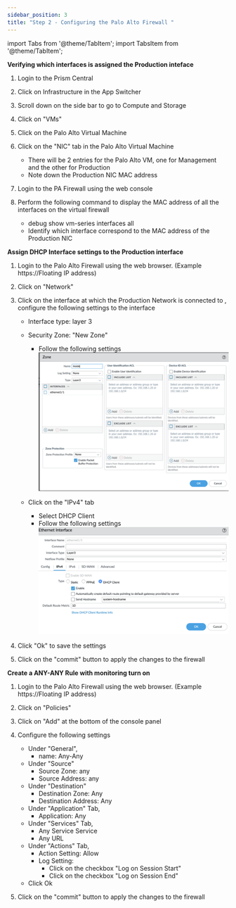 ```yaml
---
sidebar_position: 3
title: "Step 2 - Configuring the Palo Alto Firewall "
---
```



import Tabs from '@theme/TabItem';
import TabsItem from '@theme/TabItem';

**Verifying which interfaces is assigned the Production inteface**

1.  Login to the Prism Central 
2.  Click on Infrastructure in the App Switcher
3.  Scroll down on the side bar to go to Compute and Storage 
4.  Click on "VMs" 
5.  Click on the Palo Alto Virtual Machine
6.  Click on the "NIC" tab in the Palo Alto Virtual Machine 
    - There will be 2 entries for the Palo Alto VM, one for Management and the other for Production
    - Note down the Production NIC MAC address 

7.  Login to the PA Firewall using the web console
8.  Perform the following command to display the MAC address of all the interfaces on the virtual firewall
    - debug show vm-series interfaces all
    - Identify which interface correspond to the MAC address of the Production NIC 

**Assign DHCP Interface settings to the Production interface**
1.  Login to the Palo Alto Firewall using the web browser. (Example https://Floating IP address)
2.  Click on "Network"
3.  Click on the interface at which the Production Network is connected to , configure the following settings to the interface
    - Interface type:   layer 3
    - Security Zone:    "New Zone"
        - Follow the following settings 
            ![](img/pa_2.png)

    - Click on the "IPv4" tab
        - Select DHCP Client
        - Follow the following settings 
            ![](img/pa_3.png)

4.  Click "Ok" to save the settings
5.  Click on the "commit" button to apply the changes to the firewall 


**Create a ANY-ANY Rule with monitoring turn on**
1.  Login to the Palo Alto Firewall using the web browser. (Example https://Floating IP address)
2.  Click on "Policies"
3.  Click on "Add" at the bottom of the console panel
4.  Configure the following settings
    -   Under "General", 
        - name: Any-Any
    -   Under "Source"
        - Source Zone: any
        - Source Address: any
    -   Under "Destination"
        - Destination Zone: Any
        - Destination Address: Any
    -   Under "Application" Tab,
        - Application: Any
    -   Under "Services" Tab,
        - Any Service Service
        - Any URL 
    -   Under "Actions" Tab,
        - Action Setting:   Allow
        - Log Setting:  
            - Click on the checkbox "Log on Session Start"
            - Click on the checkbox "Log on Session End" 
    -   Click Ok

5.  Click on the "commit" button to apply the changes to the firewall 


